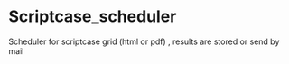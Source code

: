 # Scriptcase_scheduler
Scheduler for scriptcase grid (html or pdf) , results are stored or send by mail
